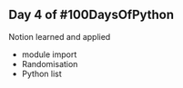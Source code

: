 ## Day 4 of #100DaysOfPython

Notion learned and applied

- module import
- Randomisation
- Python list